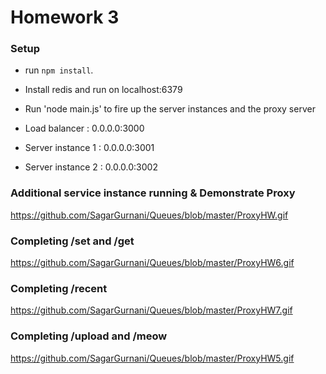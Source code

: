 Homework 3
=========================

### Setup

* run `npm install`.
* Install redis and run on localhost:6379
* Run 'node main.js' to fire up the server instances and the proxy server

* Load balancer : 0.0.0.0:3000
* Server instance 1 : 0.0.0.0:3001
* Server instance 2 : 0.0.0.0:3002

### Additional service instance running & Demonstrate Proxy

https://github.com/SagarGurnani/Queues/blob/master/ProxyHW.gif

### Completing /set and /get

https://github.com/SagarGurnani/Queues/blob/master/ProxyHW6.gif

### Completing /recent

https://github.com/SagarGurnani/Queues/blob/master/ProxyHW7.gif

### Completing /upload and /meow

https://github.com/SagarGurnani/Queues/blob/master/ProxyHW5.gif
